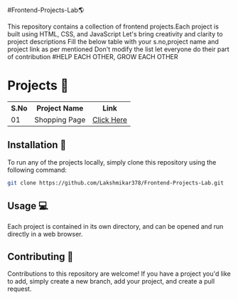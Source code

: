 ﻿#Frontend-Projects-Lab🌎

This repository contains a collection of frontend projects.Each project is built using HTML, CSS, and JavaScript 
Let's bring creativity and clarity to project descriptions
Fill the below table with your s.no,project name and project link as per mentioned
Don't modify the list let everyone do their part of contribution
#HELP EACH OTHER, GROW EACH OTHER


# Projects 📂

<table>
    <tr>
        <th>S.No</th>
        <th>Project Name</th>
        <th>Link</th>
    </tr>
    <tr>
        <td>01</td>
        <td>Shopping Page</td>
        <td><a href="./shoppingpage/index.html">Click Here</a></td>
    </tr>
</table>


## Installation 🚀

To run any of the projects locally, simply clone this repository using the following command:

``` bash
git clone https://github.com/Lakshmikar378/Frontend-Projects-Lab.git
```

## Usage 💻

Each project is contained in its own directory, and can be opened and run directly in a web browser.

## Contributing 🤝

Contributions to this repository are welcome! If you have a project you'd like to add, simply create a new branch, add your project, and create a pull request.
